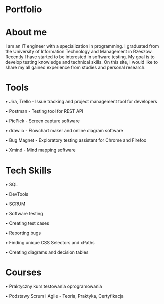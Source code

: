 # Portfolio
# About me
I am an IT engineer with a specialization in programming. I graduated from the University of Information Technology and Management in Rzeszow. Recently I have started to be interested in software testing. My goal is to develop testing knowledge and technical skills. On this site, I would like to share my all gained experience from studies and personal research.
# Tools
•	Jira, Trello - Issue tracking and project management tool for developers

•	Postman - Testing tool for REST API

•	PicPick - Screen capture software

•	draw.io - Flowchart maker and online diagram software

• Bug Magnet - Exploratory testing assistant for Chrome and Firefox

•	Xmind - Mind mapping software
# Tech Skills

•	SQL

•	DevTools

•	SCRUM

•	Software testing

•	Creating test cases

•	Reporting bugs

•	Finding unique CSS Selectors and xPaths

•	Creating diagrams and decision tables
# Courses
•	Praktyczny kurs testowania oprogramowania

•	Podstawy Scrum i Agile - Teoria, Praktyka, Certyfikacja






